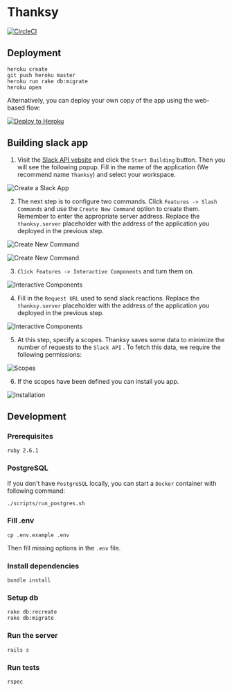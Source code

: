 # Thanksy

[![CircleCI](https://circleci.com/gh/tooploox/thanksy-server/tree/master.svg?style=svg&circle-token=785972e2d5ae5f788b329e1fb5172cc2ee5a4a07)](https://circleci.com/gh/tooploox/thanksy-server/tree/master)

## Deployment

    heroku create
    git push heroku master
    heroku run rake db:migrate
    heroku open


Alternatively, you can deploy your own copy of the app using the web-based flow:

[![Deploy to Heroku](https://www.herokucdn.com/deploy/button.png)](https://heroku.com/deploy)

## Building slack app

1. Visit the [Slack API vebsite](https://api.slack.com/) and click the `Start Building` button.
Then you will see the following popup. Fill in the name of the application (We recommend name `Thanksy`) and select your workspace.

![Create a Slack App](./instruction/step1.png)

2. The next step is to configure two commands. Click `Features -> Slash Commands` and use the `Create New Command` option to create them.
Remember to enter the appropriate server address. Replace the `thanksy.server` placeholder with the address of the application you deployed in the previous step.

![Create New Command](./instruction/step2.png)

![Create New Command](./instruction/step3.png)

3. `Click Features -> Interactive Components` and turn them on.

![Interactive Components](./instruction/step4.png)

4. Fill in the `Request URL` used to send slack reactions. Replace the `thanksy.server` placeholder with the address of the application you deployed in the previous step.

![Interactive Components](./instruction/step5.png)

5. At this step, specify a scopes. Thanksy saves some data to minimize the number of requests to the `Slack API` . To fetch this data, we require the following permissions:

![Scopes](./instruction/step6.png)

6. If the scopes have been defined you can install you app.

![Installation](./instruction/step7.png)

## Development

### Prerequisites

    ruby 2.6.1

### PostgreSQL

If you don't have `PostgreSQL` locally, you can start a `Docker` container with following command:

    ./scripts/run_postgres.sh

### Fill .env

    cp .env.example .env

Then fill missing options in the `.env` file.

### Install dependencies

    bundle install

### Setup db

    rake db:recreate
    rake db:migrate

### Run the server

    rails s

### Run tests

    rspec

